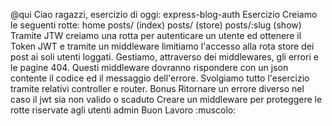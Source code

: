@qui
Ciao ragazzi, esercizio di oggi: express-blog-auth
Esercizio
Creiamo le seguenti rotte:
home
posts/ (index)
posts/ (store)
posts/:slug (show)
Tramite JTW creiamo una rotta per autenticare un utente ed ottenere il Token JWT e tramite un middleware limitiamo l'accesso alla rota store dei post ai soli utenti loggati.
Gestiamo, attraverso dei middlewares, gli errori e le pagine 404.
Questi middleware dovranno rispondere con un json contente il codice ed il messaggio dell'errore.
Svolgiamo tutto l'esercizio tramite relativi controller e router.
Bonus
Ritornare un errore diverso nel caso il jwt sia non valido o scaduto
Creare un middleware per proteggere le rotte riservate agli utenti admin
Buon Lavoro :muscolo: